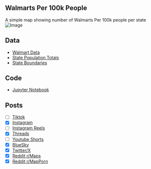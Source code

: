 ## Walmarts Per 100k People
A simple map showing number of Walmarts Per 100k people per state
![Image](https://drive.google.com/uc?export=view&id=1vkCU_yNhqB7t45rbcXxA3DC2zQD770PN)

## Data
* [Walmart Data](https://corporate.walmart.com/about/location-facts/united-states)
* [State Population Totals](https://www.census.gov/data/tables/time-series/demo/popest/2020s-state-total.html)
* [State Boundaries](https://www.census.gov/geographies/mapping-files/time-series/geo/carto-boundary-file.html)

## Code
* [Jupyter Notebook](FormatData.ipynb)

## Posts
- [ ] [Tiktok]()
- [x] [Instagram](https://www.instagram.com/p/DM0ONDwMa8N/)
- [ ] [Instagram Reels]()
- [x] [Threads](https://www.threads.com/@vinemapper/post/DM0ONn0s0o5)
- [ ] [Youtube Shorts]()
- [x] [BlueSky](https://bsky.app/profile/vinemapper.bsky.social/post/3lvdurn6hcs2r)
- [x] [Twitter/X](https://x.com/VineMapper/status/1951291026293092417)
- [x] [Reddit r/Maps](https://www.reddit.com/r/Maps/comments/1mey3zg/walmarts_per_100k_people/)
- [x] [Reddit r/MapPorn](https://www.reddit.com/r/MapPorn/comments/1mey3qo/walmarts_per_100k_people/)
